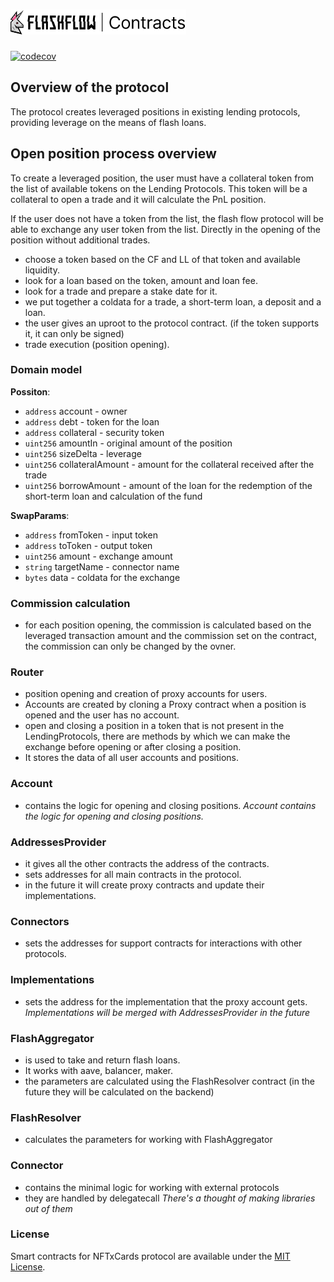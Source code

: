 # <img src="logo.svg" alt="NFTxCards" height="40px">
[![codecov](https://codecov.io/gh/Flash-Flow/core-contracts/branch/master/graph/badge.svg?token=94VIK7W295)](https://codecov.io/gh/Flash-Flow/core-contracts)

## Overview of the protocol

The protocol creates leveraged positions in existing lending protocols, providing leverage on the means of flash loans.

## Open position process overview

To create a leveraged position, the user must have a collateral token from the list of available tokens on the Lending Protocols. This token will be a collateral to open a trade and it will calculate the PnL position. 

If the user does not have a token from the list, the flash flow protocol will be able to exchange any user token from the list. Directly in the opening of the position without additional trades.

- choose a token based on the CF and LL of that token and available liquidity.
- look for a loan based on the token, amount and loan fee.
- look for a trade and prepare a stake date for it.
- we put together a coldata for a trade, a short-term loan, a deposit and a loan.
- the user gives an uproot to the protocol contract. (if the token supports it, it can only be signed)
- trade execution (position opening).

### Domain model

**Possiton**:

- `address` account - owner
- `address` debt - token for the loan
- `address` collateral - security token
- `uint256` amountIn - original amount of the position
- `uint256` sizeDelta - leverage
- `uint256` collateralAmount - amount for the collateral received after the trade 
- `uint256` borrowAmount - amount of the loan for the redemption of the short-term loan and calculation of the fund

**SwapParams**:

- `address` fromToken - input token
- `address` toToken - output token
- `uint256` amount - exchange amount
- `string` targetName - connector name
- `bytes` data - coldata for the exchange

### Commission calculation

- for each position opening, the commission is calculated based on the leveraged transaction amount and the commission set on the contract, the commission can only be changed by the ovner.

### Router

- position opening and creation of proxy accounts for users.
- Accounts are created by cloning a Proxy contract when a position is opened and the user has no account.
- open and closing a position in a token that is not present in the LendingProtocols, there are methods by which we can make the exchange before opening or after closing a position.
- It stores the data of all user accounts and positions.

### Account

- contains the logic for opening and closing positions.
*Account contains the logic for opening and closing positions.*

### AddressesProvider

- it gives all the other contracts the address of the contracts.
- sets addresses for all main contracts in the protocol.
- in the future it will create proxy contracts and update their implementations.

### Connectors

- sets the addresses for support contracts for interactions with other protocols.

### Implementations

- sets the address for the implementation that the proxy account gets.
*Implementations will be merged with AddressesProvider in the future*


### FlashAggregator

- is used to take and return flash loans.
- It works with aave, balancer, maker.
- the parameters are calculated using the FlashResolver contract (in the future they will be calculated on the backend)

### FlashResolver

- calculates the parameters for working with FlashAggregator

### Connector

- contains the minimal logic for working with external protocols
- they are handled by delegatecall
*There's a thought of making libraries out of them*

### License

Smart contracts for NFTxCards protocol are available under the [MIT License](LICENSE.md).
